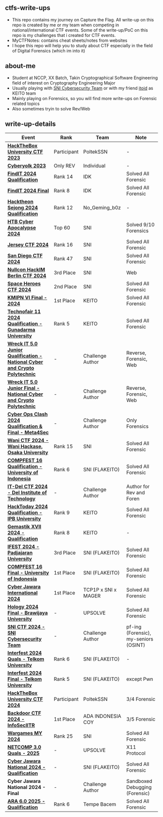 ## ctfs-write-ups
- This repo contains my journey on Capture the Flag. All write-up on this repo is created by me or my team when competing in national/international CTF events. Some of the write-up/PoC on this repo is my challenges that i created for CTF events.
- MyCTFNotes: contains cheat sheets/notes from websites
- I hope this repo will help you to study about CTF especially in the field of Digital Forensics (which im into it)

## about-me
- Student at NCCP, XX Batch, Takin Cryptographical Software Engineering field of interest on Cryptography Engineering Major
- Usually playing with [SNI Cybersecurity Team](https://serikatnewbie.me) or with my friend [itoid](https://github.com/lightningitoid) as KEITO team
- Mainly playing on Forensics, so you will find more write-ups on Forensic related topics
- Also sometimes tryin to solve Rev/Web 

## write-up-details

| Event | Rank | Team | Note |
|------------------------------|--------------|--------------|--------------|
| **[HackTheBox University CTF 2023](/HTB_Univ2023)** | Participant | PoltekSSN | - |
| **[Cyberyolk 2023](/cyberyolk-2023)** | Only REV | Individual | - |
| **[FindIT 2024 Qualification](/findit-2024-quals)** | Rank 14 | IDK | Solved All Forensic |
| **[FindIT 2024 Final](/findit-2024-final)** | Rank 8 | IDK | Solved All Forensic |
| **[Hacktheon Sejong 2024 Qualification](/hacktheon-2024-quals)** | Rank 12 | No_Geming_b0z | - |
| **[HTB Cyber Apocalypse 2024](/htb-cyberapocalypse2024)** | Top 60 | SNI | Solved 9/10 Forensics |
| **[Jersey CTF 2024](/jerseyctf-2024)** | Rank 16 | SNI | Solved All Forensic |
| **[San Diego CTF 2024](/sandiegoctf-2024)** | Rank 47 | SNI | Solved All Forensic |
| **[Nullcon HackIM Berlin CTF 2024](/nullcon-hackim-berlin-2024)** | 3rd Place | SNI | Web |
| **[Space Heroes CTF 2024](/spaceheroes-2024)** | 2nd Place | SNI | Solved All Forensic |
| **[KMIPN VI Final - 2024](/kmipn-vi-final)** | 1st Place | KEITO | Solved All Forensic |
| **[Technofair 11 2024 Qualification - Gunadarma University](/technofair-11)** | Rank 5 | KEITO | Solved All Forensic |
| **[Wreck IT 5.0 Junior Qualification - National Cyber and Crypto Polytechnic](https://github.com/wondping0/WreckIT5.0_ElimChallenges/tree/main/School)** | - | Challenge Author | Reverse, Forensic, Web |
| **[Wreck IT 5.0 Junior Final - National Cyber and Crypto Polytechnic](https://github.com/jonscafe/wreckit-50-jr)** | - | Challenge Author | Reverse, Forensic, Web |
| **[Cyber Ops Clash 2024 Qualification & Final - Meta4Sec](/cyber-ops-clash-2024)** | - | Challenge Author | Only Forensics |
| **[Wani CTF 2024 - Wani Hackase, Osaka University](/wani-ctf-2024)** | Rank 15 | SNI | Solved All Forensic |
| **[COMPFEST 16 Qualification - University of Indonesia](/compfest-2024-quals)** | Rank 6 | SNI (FLAKEITO) | Solved All Forensic |
| **[IT-Del CTF 2024 - Del Institute of Technology](https://github.com/jonscafe/itdel-ctf)** | - | Challenge Author | Author for Rev and Foren |
| **[HackToday 2024 Qualification - IPB University](/hacktoday-2024-quals)** | Rank 9 | KEITO | Solved All Forensic |
| **[Gemastik XVII 2024 - Qualification](/gemastik-2024-quals)** | Rank 8 | KEITO | - |
| **[IFEST 2024 - Padjajaran University](/ifest-2024)** | 3rd Place | SNI (FLAKEITO) | Solved All Forensic |
| **[COMPFEST 16 Final - University of Indonesia](/compfest-2024-final)** | 1st Place | SNI (FLAKEITO) | Solved All Forensic |
| **[Cyber Jawara International 2024](/cyberjawara-international-2024)** | 1st Place | TCP1P x SNI x MAGER | Solved All Forensic |
| **[Hology 2024 Final - Brawijaya University](/hology-2024-final)** | - | UPSOLVE | Solved All Forensic |
| **[SNI CTF 2024 - SNI Cybersecurity Team](https://github.com/serikatnewbie/sni-ctf-2024)** | - | Challenge Author | pf-ing (Forensic), my-seniors (OSINT) |
| **[Interfest 2024 Quals - Telkom University](/interfest-2024-quals)** | Rank 6 | SNI (FLAKEITO) | - |
| **[Interfest 2024 Final - Telkom University](/interfest-2024-final)** | Rank 5 | SNI (FLAKEITO) | except Pwn |
| **[HackTheBox University CTF 2024](/hackthebox-uni-2024)** | Participant | PoltekSSN | 3/4 Forensic |
| **[Backdoor CTF 2024 - InfoSecIITR](/backdoor-ctf-2024)** | 1st Place | ADA INDONESIA COY | 3/5 Forensic |
| **[Wargames MY 2024](/wargames-my-2024)** | Rank 25 | SNI | Solved All Forensic |
| **[NETCOMP 3.0 Quals - 2025](/netcomp-3.0-2024)** | - | UPSOLVE | X11 Protocol |
| **[Cyber Jawara National 2024 - Qualification](/cj-nasional-2024)** | - | SNI (FLAKEITO) | Solved All Forensic |
| **Cyber Jawara National 2024 - Final** | - | Challenge Author | Sandboxed Debugging (Forensic) |
| **[ARA 6.0 2025 - Qualification](/ara-2025-quals)** | Rank 6 | Tempe Bacem | Solved All Forensic |
